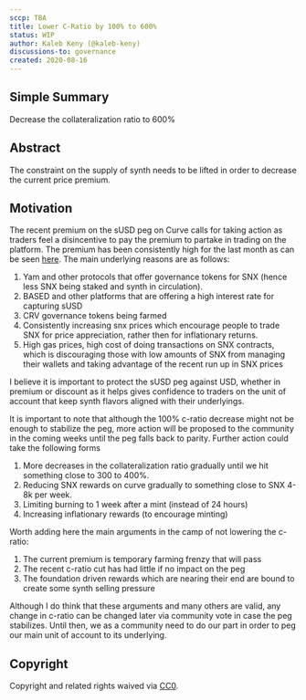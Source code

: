 ```yaml
---
sccp: TBA
title: Lower C-Ratio by 100% to 600%
status: WIP
author: Kaleb Keny (@kaleb-keny)
discussions-to: governance
created: 2020-08-16
---
```


## Simple Summary
<!--"If you can't explain it simply, you don't understand it well enough." Provide a simplified and layman-accessible explanation of the SCCP.-->
Decrease the collateralization ratio to 600%

## Abstract
<!--A short (~200 word) description of the variable change proposed.-->
The constraint on the supply of synth needs to be lifted in order to decrease the current price premium.

## Motivation
<!--The motivation is critical for SCCPs that want to update variables within Synthetix. It should clearly explain why the existing variable is not incentive aligned. SCCP submissions without sufficient motivation may be rejected outright.-->
The recent premium on the sUSD peg on Curve calls for taking action as traders feel a disincentive to pay the premium to partake in trading on the platform. 
The premium has been consistently high for the last month as can be seen [here](https://www.curve.fi/trade/susdv2/SUSD-USDC/1d). The main underlying reasons are as follows: 
1) Yam and other protocols that offer governance tokens for SNX (hence less SNX being staked and synth in circulation).
2) BASED and other platforms that are offering a high interest rate for capturing sUSD
3) CRV governance tokens being farmed
4) Consistently increasing snx prices which encourage people to trade SNX for price appreciation, rather then for inflationary returns.
4) High gas prices, high cost of doing transactions on SNX contracts, which is discouraging those with low amounts of SNX from managing their wallets and taking advantage of the recent run up in SNX prices

I believe it is important to protect the sUSD peg against USD, whether in premium or discount as it helps gives confidence to traders on the unit of account that keep  synth flavors aligned with their underlyings. 

It is important to note that although the 100% c-ratio decrease might not be enough to stabilize the peg, more action will be proposed to the community in the coming weeks until the peg falls back to parity. 
Further action could take the following forms
1) More decreases in the collateralization ratio gradually until we hit something close to 300 to 400%.
2) Reducing SNX rewards on curve gradually to something close to SNX 4-8k per week. 
3) Limiting burning to 1 week after a mint (instead of 24 hours)
4) Increasing inflationary rewards (to encourage minting)

Worth adding here the main arguments in the camp of not lowering the c-ratio:
1) The current premium is temporary farming frenzy that will pass
2) The recent c-ratio cut has had little if no impact on the peg
3) The foundation driven rewards which are nearing their end are bound to create some synth selling pressure

Although I do think that these arguments and many others are valid, any change in c-ratio can be changed later via community vote in case the peg stabilizes. Until then, we as a community need to do our part in order to peg our main unit of account to its underlying. 

## Copyright
Copyright and related rights waived via [CC0](https://creativecommons.org/publicdomain/zero/1.0/).
